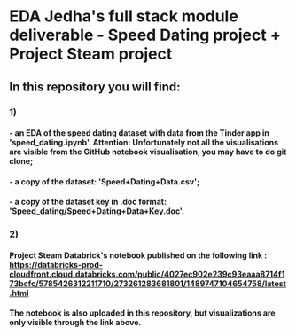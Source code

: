 # EDA Jedha's full stack module deliverable - Speed Dating project + Project Steam project 

## In this repository you will find:

### 1)
#### - an EDA of the speed dating dataset with data from the Tinder app in 'speed_dating.ipynb'. Attention: Unfortunately not all the visualisations are visible from the GitHub notebook visualisation, you may have to do git clone;

#### - a copy of the dataset:  'Speed+Dating+Data.csv';

#### - a copy of the dataset key in .doc format: 'Speed_dating/Speed+Dating+Data+Key.doc'.

### 2) 

#### Project Steam Databrick's notebook published on the following link : https://databricks-prod-cloudfront.cloud.databricks.com/public/4027ec902e239c93eaaa8714f173bcfc/5785426312211710/273261283681801/1489747104654758/latest.html

#### The notebook is also uploaded in this repository, but visualizations are only visible through the link above.




